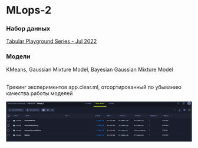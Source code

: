 # MLops-2
### Набор данных 
[Tabular Playground Series - Jul 2022](https://www.kaggle.com/competitions/tabular-playground-series-jul-2022/overview)

### Модели 
KMeans, Gaussian Mixture Model, Bayesian Gaussian Mixture Model

<br /> Трекинг экспериментов app.clear.ml, отсортированный по убыванию качества работы моделей

![Трекинг экспериментов app.clear.ml, отсортированный по убыванию качества работы моделей](https://github.com/m8ncat/MLops-2/blob/main/ClearML_.png)
